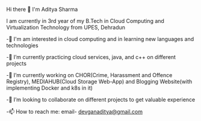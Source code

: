 Hi there 👋 I'm Aditya Sharma

I am currently in 3rd year of my B.Tech in Cloud Computing and Virtualization Technology from UPES, Dehradun

-👀 I'm am interested in cloud computing and in learning new languages and technologies

-🌱 I’m currently practicing cloud services, java, and c++ on different projects

-🔭 I’m currently working on CHOR(Crime, Harassment and Offence Registry), MEDIAHUB(Cloud Storage Web-App) and Blogging Website(with implementing Docker and k8s in it)

-👯 I’m looking to collaborate on different projects to get valuable experience

-📫 How to reach me: email- devganaditya@gmail.com
